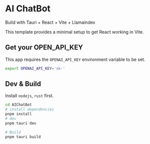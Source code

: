 # AI ChatBot 

Build with Tauri + React + Vite + Llamaindex

This template provides a minimal setup to get React working in Vite.

## Get your OPEN_API_KEY

This app requires the `OPENAI_API_KEY` environment variable to be set.

```bash
export OPENAI_API_KEY='sk-'
```


## Dev & Build

Install `nodejs`, `rust` first.

```bash
cd AIChatBot
# install dependencies
pnpm install 
# dev
pnpm tauri dev

# Build
pnpm tauri build
```